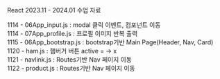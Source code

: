 React 2023.11 - 2024.01 수업 자료

1114 - 06App_input.js : modal 클릭 이벤트, 컴포넌트 이동<br>
1114 - 07App_profile.js : 프로필 이미지 반복 출력<br>
1115 - 06App_bootstrap.js : bootstrap기반 Main Page(Header, Nav, Card)<br>
1120 - ham.js : 햄버거 버튼 active = -> x<br>
1121 - navlink.js : Routes기반 Nav 페이지 이동<br>
1122 - product.js : Routes기반 Nav 페이지 이동<br>
